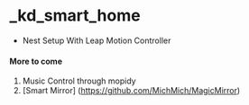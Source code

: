 # _kd_smart_home

* Nest Setup With Leap Motion Controller

#### More to come

1. Music Control through mopidy
2. [Smart Mirror] (https://github.com/MichMich/MagicMirror)
